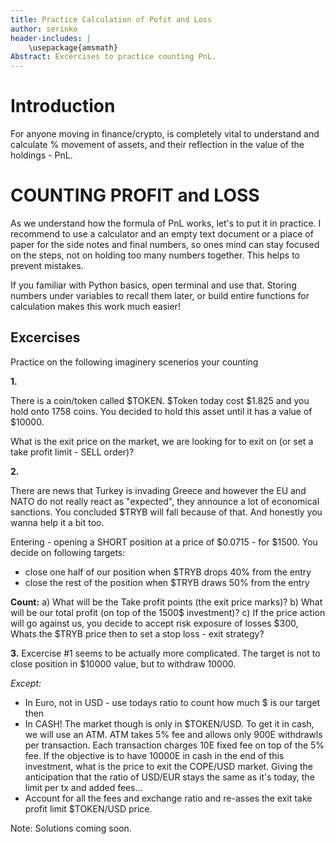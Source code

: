 ```yaml
---
title: Practice Calculation of Pofit and Loss
author: serinko
header-includes: |
    \usepackage{amsmath}
Abstract: Excercises to practice counting PnL.
---
```

# Introduction

For anyone moving in finance/crypto, is completely vital to understand and calculate % movement of assets, and their reflection in the value of the holdings - PnL.




# COUNTING PROFIT and LOSS

As we understand how the formula of PnL works, let's to put it in practice. I recommend to use a calculator
and an empty text document or a piace of paper for the side notes and final numbers, 
so ones mind can stay focused on the steps, not on holding too many numbers together. 
This helps to prevent mistakes. 

If you familiar with Python basics, open terminal and use that. Storing numbers under variables to recall them later, or build entire functions for calculation makes this work much easier!

## Excercises
Practice on the following imaginery scenerios your counting

**1.**

There is a coin/token called $TOKEN. $Token today cost $1.825 and you hold onto 
1758 coins. You decided to hold this asset until it has a value of $10000. 

What is the exit price on the market, we are looking for to exit on (or set a take profit limit - SELL order)?


**2.**

There are news that Turkey is invading Greece and however the EU and NATO do not really react as "expected", 
they announce a lot of economical sanctions. You concluded $TRYB will fall because of that. And honestly you wanna help it a bit too.

Entering - opening a SHORT position at a price of $0.0715 - for $1500. You decide on following targets: 
* close one half of our position when $TRYB drops 40% from the entry
* close the rest of the position when $TRYB draws 50% from the entry 

**Count:**
a) What will be the Take profit points (the exit price marks)?
b) What will be our total profit (on top of the 1500$ investment)?
c) If the price action will go against us, you decide to accept risk exposure of losses $300, 
Whats the $TRYB price then to set a stop loss - exit strategy?


**3.**
Excercise #1 seems to be actually more complicated. The target is not to close position in $10000 value, but to withdraw 10000. 

*Except:*

* In Euro, not in USD - use todays ratio to count how much $ is our target then
* In CASH! The market though is only in $TOKEN/USD. To get it in cash, we will use an ATM. ATM takes 5% fee and allows only 900E withdrawls per 
transaction. Each transaction charges 10E fixed fee on top of the 5% fee. If the objective is to have 10000E in cash 
in the end of this investment, what is the price to exit the COPE/USD market. Giving the anticipation that the ratio 
of USD/EUR stays the same as it's today, the limit per tx and added fees...
* Account for all the fees and exchange ratio and re-asses the exit take profit limit $TOKEN/USD price.

Note:
Solutions coming soon.